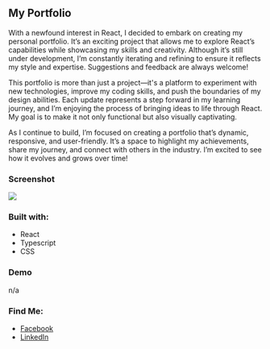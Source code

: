 <h2>My Portfolio</h2>
With a newfound interest in React, I decided to embark on creating my personal portfolio. It’s an exciting project that allows me to explore React’s capabilities while showcasing my skills and creativity. Although it’s still under development, I’m constantly iterating and refining to ensure it reflects my style and expertise. Suggestions and feedback are always welcome!  

This portfolio is more than just a project—it's a platform to experiment with new technologies, improve my coding skills, and push the boundaries of my design abilities. Each update represents a step forward in my learning journey, and I’m enjoying the process of bringing ideas to life through React. My goal is to make it not only functional but also visually captivating.  

As I continue to build, I’m focused on creating a portfolio that’s dynamic, responsive, and user-friendly. It’s a space to highlight my achievements, share my journey, and connect with others in the industry. I’m excited to see how it evolves and grows over time!

<h3>Screenshot</h3>
<img src="https://github.com/user-attachments/assets/6ff295b6-4e5b-4a3e-b687-e8276e3db598">

<h3>Built with:</h3>
<ul>
  <li>React</li>
  <li>Typescript</li>
  <li>CSS</li>
</ul>

<h3>Demo</h3>
n/a

<h3>Find Me:</h3>
<ul>
  <li><a href="https://www.facebook.com/smugsolutions/">Facebook</a></li>
  <li><a href="https://www.linkedin.com/in/onwell-masaraure-b14200130/">LinkedIn</a></li>
</ul>
